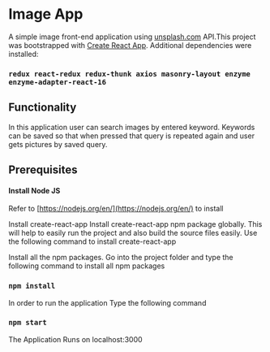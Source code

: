 # Image App

A simple image front-end application using [unsplash.com](https://unsplash.com/developers) API.This project was bootstrapped with [Create React App](https://github.com/facebook/create-react-app).
Additional dependencies were installed:

### `redux react-redux redux-thunk axios masonry-layout enzyme enzyme-adapter-react-16`

## Functionality

In this application user can search images by entered keyword. Keywords can be saved so that when pressed that query is repeated again and user gets pictures by saved query.

## Prerequisites

#### Install Node JS

Refer to [https://nodejs.org/en/](https://nodejs.org/en/) to install

Install create-react-app
Install create-react-app npm package globally. This will help to easily run the project and also build the source files easily. Use the following command to install create-react-app

Install all the npm packages. Go into the project folder and type the following command to install all npm packages

### `npm install`

In order to run the application Type the following command

### `npm start`

The Application Runs on localhost:3000
